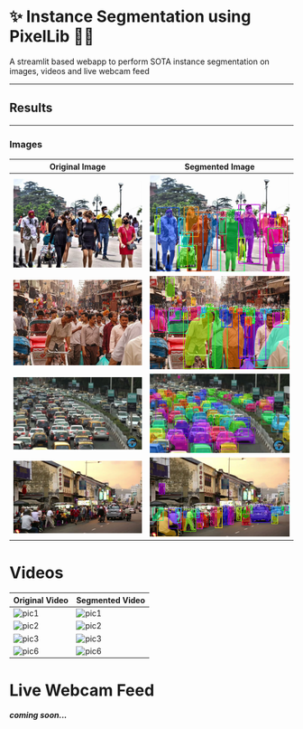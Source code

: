 # ✨ Instance Segmentation using PixelLib 🙆‍♂️
A streamlit based webapp to perform SOTA instance segmentation on images, videos and live webcam feed

------------
## Results 
------------

### Images
| **Original Image**  | **Segmented Image**  |
|---------------------|-----------------------|
| ![pic1](uploads/1.jpg)  | ![pic1](downloads/segmented_1.jpg)  |
| ![pic2](uploads/2.png)  | ![pic2](downloads/segmented_2.png)  |
| ![pic3](uploads/3.bmp)  | ![pic3](downloads/segmented_3.bmp)  |
| ![pic4](uploads/4.jpeg) | ![pic4](downloads/segmented_4.jpeg)  |
 

# Videos
| **Original Video**  | **Segmented Video**  |
|---------------------|-----------------------|
| ![pic1](gifs/2.gif)  | ![pic1](gifs/2.gif)  |
| ![pic2](gifs/2.gif)  | ![pic2](gifs/2.gif)  |
| ![pic3](gifs/2.gif)  | ![pic3](gifs/2.gif)  |
| ![pic6](gifs/2.gif) | ![pic6](gifs/2.gif)  |

# Live Webcam Feed
***coming soon...***
